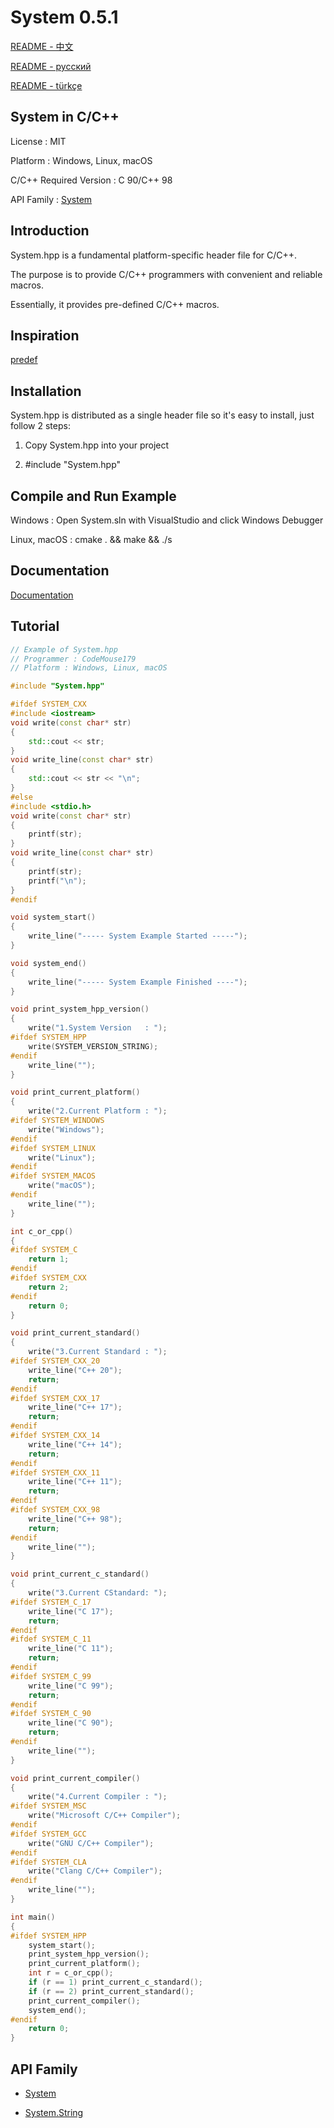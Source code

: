 # System 0.5.1

[README - 中文](https://github.com/CodeMouse179/System/blob/main/Doc/README_CN.md)

[README - русский](https://github.com/CodeMouse179/System/blob/main/Doc/README_RU.md)

[README - türkçe](https://github.com/CodeMouse179/System/blob/main/Doc/README_TR.md)

## System in C/C++

License : MIT

Platform : Windows, Linux, macOS

C/C++ Required Version : C 90/C++ 98

API Family : [System](https://github.com/CodeMouse179/System)

## Introduction

System.hpp is a fundamental platform-specific header file for C/C++.

The purpose is to provide C/C++ programmers with convenient and reliable macros.

Essentially, it provides pre-defined C/C++ macros.

## Inspiration

[predef](https://github.com/cpredef/predef)

## Installation

System.hpp is distributed as a single header file so it's easy to install, just follow 2 steps:

1. Copy System.hpp into your project

2. #include "System.hpp"

## Compile and Run Example

Windows : Open System.sln with VisualStudio and click Windows Debugger

Linux, macOS : cmake . && make && ./s

## Documentation

[Documentation](https://github.com/CodeMouse179/System/blob/main/Doc/README.md)

## Tutorial

``` cpp
// Example of System.hpp
// Programmer : CodeMouse179
// Platform : Windows, Linux, macOS

#include "System.hpp"

#ifdef SYSTEM_CXX
#include <iostream>
void write(const char* str)
{
    std::cout << str;
}
void write_line(const char* str)
{
    std::cout << str << "\n";
}
#else
#include <stdio.h>
void write(const char* str)
{
    printf(str);
}
void write_line(const char* str)
{
    printf(str);
    printf("\n");
}
#endif

void system_start()
{
    write_line("----- System Example Started -----");
}

void system_end()
{
    write_line("----- System Example Finished ----");
}

void print_system_hpp_version()
{
    write("1.System Version   : ");
#ifdef SYSTEM_HPP
    write(SYSTEM_VERSION_STRING);
#endif
    write_line("");
}

void print_current_platform()
{
    write("2.Current Platform : ");
#ifdef SYSTEM_WINDOWS
    write("Windows");
#endif
#ifdef SYSTEM_LINUX
    write("Linux");
#endif
#ifdef SYSTEM_MACOS
    write("macOS");
#endif
    write_line("");
}

int c_or_cpp()
{
#ifdef SYSTEM_C
    return 1;
#endif
#ifdef SYSTEM_CXX
    return 2;
#endif
    return 0;
}

void print_current_standard()
{
    write("3.Current Standard : ");
#ifdef SYSTEM_CXX_20
    write_line("C++ 20");
    return;
#endif
#ifdef SYSTEM_CXX_17
    write_line("C++ 17");
    return;
#endif
#ifdef SYSTEM_CXX_14
    write_line("C++ 14");
    return;
#endif
#ifdef SYSTEM_CXX_11
    write_line("C++ 11");
    return;
#endif
#ifdef SYSTEM_CXX_98
    write_line("C++ 98");
    return;
#endif
    write_line("");
}

void print_current_c_standard()
{
    write("3.Current CStandard: ");
#ifdef SYSTEM_C_17
    write_line("C 17");
    return;
#endif
#ifdef SYSTEM_C_11
    write_line("C 11");
    return;
#endif
#ifdef SYSTEM_C_99
    write_line("C 99");
    return;
#endif
#ifdef SYSTEM_C_90
    write_line("C 90");
    return;
#endif
    write_line("");
}

void print_current_compiler()
{
    write("4.Current Compiler : ");
#ifdef SYSTEM_MSC
    write("Microsoft C/C++ Compiler");
#endif
#ifdef SYSTEM_GCC
    write("GNU C/C++ Compiler");
#endif
#ifdef SYSTEM_CLA
    write("Clang C/C++ Compiler");
#endif
    write_line("");
}

int main()
{
#ifdef SYSTEM_HPP
    system_start();
    print_system_hpp_version();
    print_current_platform();
    int r = c_or_cpp();
    if (r == 1) print_current_c_standard();
    if (r == 2) print_current_standard();
    print_current_compiler();
    system_end();
#endif
    return 0;
}
```

## API Family

* [System](https://github.com/CodeMouse179/System)

* [System.String](https://github.com/CodeMouse179/String)